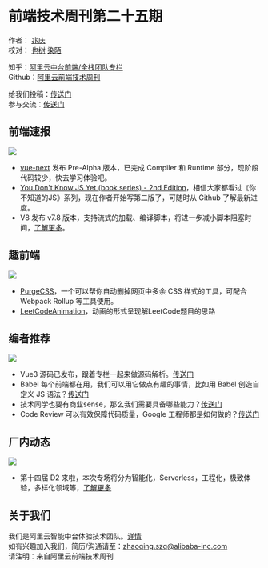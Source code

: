 # 前端技术周刊第二十五期

作者： [兆庆](https://github.com/Cyrilszq)<br />校对： [也树](https://github.com/xdlrt) [染陌](https://github.com/answershuto)

知乎：[阿里云中台前端/全栈团队专栏](https://zhuanlan.zhihu.com/aliyun)<br />Github：[阿里云前端技术周刊](https://github.com/aliyunfe/weekly)

给我们投稿：[传送门](https://github.com/aliyunfe/weekly/issues/new)<br />参与交流：[传送门](https://github.com/aliyunfe/weekly/issues/31)

[]()
<a name="b31ea060"></a>
## [](https://yuque.antfin-inc.com/dbl/weekly/xusliw#b31ea060)前端速报

![](https://intranetproxy.alipay.com/skylark/lark/0/2019/jpeg/49505/1570509116227-d50bee7e-84b1-4f0d-ad0a-cee99d942c86.jpeg#align=left&display=inline&height=600&originHeight=600&originWidth=2560&search=&size=0&status=done&width=2560)

- [vue-next](https://github.com/vuejs/vue-next) 发布 Pre-Alpha 版本，已完成 Compiler 和 Runtime 部分，现阶段代码较少，快去学习体验吧。
- [You Don't Know JS Yet (book series) - 2nd Edition](https://github.com/getify/You-Dont-Know-JS)，相信大家都看过《你不知道的JS》系列，现在作者开始写第二版了，可随时从 Github 了解最新进度。
- V8 发布 v7.8 版本，支持流式的加载、编译脚本，将进一步减小脚本阻塞时间，[了解更多](https://v8.dev/blog/v8-release-78)。

<a name="5fc44a5e"></a>
## [](https://yuque.antfin-inc.com/dbl/weekly/xusliw#5fc44a5e)趣前端

![](https://intranetproxy.alipay.com/skylark/lark/0/2019/jpeg/49505/1570509116206-613430db-0581-43fe-b5f8-ebcbe71bbb67.jpeg#align=left&display=inline&height=600&originHeight=600&originWidth=2560&search=&size=0&status=done&width=2560)

- [PurgeCSS](https://github.com/FullHuman/purgecss)，一个可以帮你自动删掉网页中多余 CSS 样式的工具，可配合 Webpack Rollup 等工具使用。
- [LeetCodeAnimation](https://github.com/MisterBooo/LeetCodeAnimation)，动画的形式呈现解LeetCode题目的思路

<a name="232dbdc9"></a>
## [](https://yuque.antfin-inc.com/dbl/weekly/xusliw#232dbdc9)编者推荐

![](https://intranetproxy.alipay.com/skylark/lark/0/2019/jpeg/49505/1570509116224-b6e3525d-957f-43db-95a5-934be4c7d435.jpeg#align=left&display=inline&height=600&originHeight=600&originWidth=2560&search=&size=0&status=done&width=2560)

- Vue3 源码已发布，跟着专栏一起来做源码解析。[传送门](https://juejin.im/post/5d9c9a135188252e097569bd)
- Babel 每个前端都在用，我们可以用它做点有趣的事情，比如用 Babel 创造自定义 JS 语法？[传送门](https://github.com/dt-fe/weekly/blob/v2/123.精读《用%20Babel%20创造自定义%20JS%20语法》.md)
- 技术同学也要有商业sense，那么我们需要具备哪些能力？[传送门](https://mp.weixin.qq.com/s?__biz=MzIzOTU0NTQ0MA==&mid=2247491338&idx=1&sn=22c61d2c4b2d295edbbed1d5bd383f23&ascene=60&devicetype=android-28&version=27000735&nettype=WIFI&abtest_cookie=BAABAAoACwASABMABAAjlx4AVpkeAMKZHgD1mR4AAAA%3D&lang=zh_CN&pass_ticket=Hg%2BidCt%2Bi49sXVs7ZMXv%2FDNiKBZaFo11fGiKcbdHSRUqroZhpBP1wCeiEp0i9C%2BE&wx_header=1)
- Code Review 可以有效保障代码质量，Google 工程师都是如何做的？[传送门](https://juejin.im/post/5d80c27cf265da03e61b45c7#the-last)

[]()
<a name="baa40a4d"></a>
## [](https://yuque.antfin-inc.com/dbl/weekly/xusliw#baa40a4d)厂内动态

![](https://intranetproxy.alipay.com/skylark/lark/0/2019/jpeg/49505/1570509116212-a9891e99-c37e-4874-8cd8-c1a569c7dcbf.jpeg#align=left&display=inline&height=600&originHeight=600&originWidth=2560&search=&size=0&status=done&width=2560)

- 第十四届 D2 来啦，本次专场将分为智能化，Serverless，工程化，极致体验，多样化领域等，[了解更多](https://mp.weixin.qq.com/s/ifZbJdY_GfPuA-avhTiGMA)

[](https://yuque.antfin-inc.com/dbl/weekly/xusliw#df686360)

[]()
<a name="3b2e3653"></a>
## [](https://yuque.antfin-inc.com/dbl/weekly/xusliw#3b2e3653)关于我们

我们是阿里云智能中台体验技术团队。[详情](https://github.com/aliyunfe/weekly/blob/master/about.md)<br />如有兴趣加入我们，简历/沟通请至：zhaoqing.szq@alibaba-inc.com<br />请注明：来自阿里云前端技术周刊
